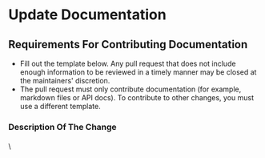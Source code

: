 # Update Documentation

## Requirements For Contributing Documentation

* Fill out the template below. Any pull request that does not include enough information to be reviewed in a timely manner may be closed at the maintainers' discretion.
* The pull request must only contribute documentation (for example, markdown files or API docs). To contribute to other changes, you must use a different template.

### Description Of The Change

####

\
